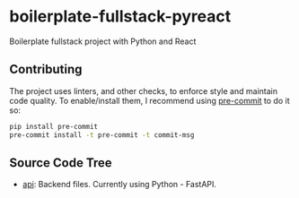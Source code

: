# boilerplate-fullstack-pyreact

Boilerplate fullstack project with Python and React


## Contributing

The project uses linters, and other checks, to enforce style and maintain code quality.
To enable/install them, I recommend using [pre-commit](https://pre-commit.com/) to do
it so:

```bash
pip install pre-commit
pre-commit install -t pre-commit -t commit-msg
```

## Source Code Tree

- [api](api/): Backend files. Currently using Python - FastAPI.
